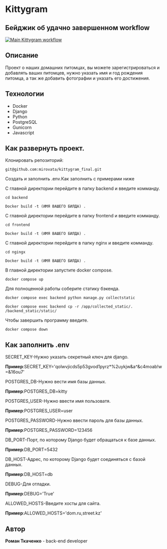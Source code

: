 # Kittygram
## Бейджик об удачно завершенном workflow

[![Main Kittygram workflow](https://github.com/mirovata/kittygram_final/actions/workflows/main.yml/badge.svg)](https://github.com/mirovata/kittygram_final/actions/workflows/main.yml)

## Описание
Проект о наших домашних питомцах, вы можете зарегистрироваться и добавлять ваших питомцев, нужно указать имя и год рождения питомца, а так же добавить фотографии и указать его достижения.
## Технологии
- Docker
- Django
- Python
- PostgreSQL
- Gunicorn
- Javascript

## Как развернуть проект.

Клонировать репозиторий:

```
git@github.com:mirovata/kittygram_final.git
```
Создать и заполнить .env.Как заполнить с примерами ниже

C главной директории перейдите в папку backend и введите комманду.

```
cd backend
```
```
Docker build -t (ИМЯ ВАШЕГО БИЛДА) .
```

C главной директории перейдите в папку frontend и введите комманду.

```
cd frontend
```
```
Docker build -t (ИМЯ ВАШЕГО БИЛДА) .
```

C главной директории перейдите в папку nginx и введите комманду.

```
cd ngingx
```
```
Docker build -t (ИМЯ ВАШЕГО БИЛДА) .
```
В главной директории запустите docker compose.

```
docker compose up
```
Для полноценной работы соберите статику бэкенда.

```
docker compose exec backend python manage.py collectstatic
```
```
docker compose exec backend cp -r /app/collected_static/. /backend_static/static/
```

Чтобы завершить программу введите.

```
docker compose down
```
## Как заполнить .env
SECRET_KEY-Нужно указать секретный ключ для django.

**Пример**:SECRET_KEY='qolwvjicds5p53gvod1pyrz*%2uykjw&a^&c4moab!w=&16ou7' 

POSTGRES_DB-Нужно вести имя базы данных.

**Пример**:POSTGRES_DB=kitty

POSTGRES_USER-Нужно ввести имя пользоватя.

**Пример**:POSTGRES_USER=user

POSTGRES_PASSWORD-Нужно ввести пароль для базы данных.

**Пример**:POSTGRES_PASSWORD=123456

DB_PORT-Порт, по которому Django будет обращаться к базе данных.

**Пример**:DB_PORT=5432

DB_HOST-Адрес, по которому Django будет соединяться с базой данных.

**Пример**:DB_HOST=db

DEBUG-Для отладки.

**Пример**:DEBUG='True'

ALLOWED_HOSTS-Введите хосты для сайта.

**Пример**:ALLOWED_HOSTS='dom.ru,street.kz'

## Автор
**Роман Ткаченко** - back-end developer 
